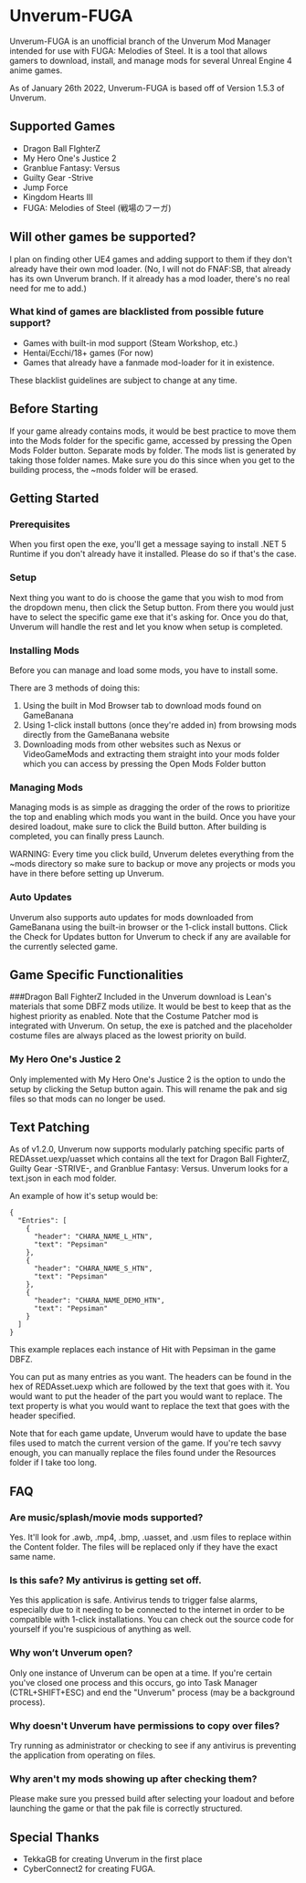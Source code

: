 # Unverum-FUGA
Unverum-FUGA is an unofficial branch of the Unverum Mod Manager intended for use with FUGA: Melodies of Steel. It is a tool that allows gamers to download, install, and manage mods for several Unreal Engine 4 anime games. 

As of January 26th 2022, Unverum-FUGA is based off of Version 1.5.3 of Unverum.

## Supported Games
- Dragon Ball FIghterZ
- My Hero One's Justice 2
- Granblue Fantasy: Versus
- Guilty Gear -Strive
- Jump Force
- Kingdom Hearts III
- FUGA: Melodies of Steel (戦場のフーガ)

## Will other games be supported?
I plan on finding other UE4 games and adding support to them if they don't already have their own mod loader. (No, I will not do FNAF:SB, that already has its own Unverum branch. If it already has a mod loader, there's no real need for me to add.)

### What kind of games are blacklisted from possible future support?
- Games with built-in mod support (Steam Workshop, etc.)
- Hentai/Ecchi/18+ games (For now)
- Games that already have a fanmade mod-loader for it in existence.

These blacklist guidelines are subject to change at any time.

## Before Starting
If your game already contains mods, it would be best practice to move them into the Mods folder for the specific game, accessed by pressing the Open Mods Folder button.  Separate mods by folder.  The mods list is generated by taking those folder names. Make sure you do this since when you get to the building process, the ~mods folder will be erased.

## Getting Started
### Prerequisites
When you first open the exe, you'll get a message saying to install .NET 5 Runtime if you don't already have it installed. Please do so if that's the case.

### Setup
Next thing you want to do is choose the game that you wish to mod from the dropdown menu, then click the Setup button.  From there you would just have to select the specific game exe that it's asking for.  Once you do that, Unverum will handle the rest and let you know when setup is completed.

### Installing Mods
Before you can manage and load some mods, you have to install some.

There are 3 methods of doing this:
1. Using the built in Mod Browser tab to download mods found on GameBanana
2. Using 1-click install buttons (once they're added in) from browsing mods directly from the GameBanana website
3. Downloading mods from other websites such as Nexus or VideoGameMods and extracting them straight into your mods folder which you can access by pressing the Open Mods Folder button

### Managing Mods
Managing mods is as simple as dragging the order of the rows to prioritize the top and enabling which mods you want in the build. Once you have your desired loadout, make sure to click the Build button. After building is completed, you can finally press Launch.

WARNING: Every time you click build, Unverum deletes everything from the ~mods directory so make sure to backup or move any projects or mods you have in there before setting up Unverum.

### Auto Updates
Unverum also supports auto updates for mods downloaded from GameBanana using the built-in browser or the 1-click install buttons. Click the Check for Updates button for Unverum to check if any are available for the currently selected game.

## Game Specific Functionalities
###Dragon Ball FighterZ
Included in the Unverum download is Lean's materials that some DBFZ mods utilize. It would be best to keep that as the highest priority as enabled. Note that the Costume Patcher mod is integrated with Unverum. On setup, the exe is patched and the placeholder costume files are always placed as the lowest priority on build.

### My Hero One's Justice 2
Only implemented with My Hero One's Justice 2 is the option to undo the setup by clicking the Setup button again.  This will rename the pak and sig files so that mods can no longer be used.

## Text Patching
As of v1.2.0, Unverum now supports modularly patching specific parts of REDAsset.uexp/uasset which contains all the text for Dragon Ball FighterZ, Guilty Gear -STRIVE-, and Granblue Fantasy: Versus.  Unverum looks for a text.json in each mod folder. 

An example of how it's setup would be:
```
{
  "Entries": [
    {
      "header": "CHARA_NAME_L_HTN",
      "text": "Pepsiman"
    },
    {
      "header": "CHARA_NAME_S_HTN",
      "text": "Pepsiman"
    },
    {
      "header": "CHARA_NAME_DEMO_HTN",
      "text": "Pepsiman"
    }
  ]
}
```
This example replaces each instance of Hit with Pepsiman in the game DBFZ.

You can put as many entries as you want.  The headers can be found in the hex of REDAsset.uexp which are followed by the text that goes with it.  You would want to put the header of the part you would want to replace.  The text property is what you would want to replace the text that goes with the header specified.

Note that for each game update, Unverum would have to update the base files used to match the current version of the game.  If you're tech savvy enough, you can manually replace the files found under the Resources folder if I take too long.

## FAQ
### Are music/splash/movie mods supported?
Yes. It'll look for .awb, .mp4, .bmp, .uasset, and .usm files to replace within the Content folder.  The files will be replaced only if they have the exact same name.

### Is this safe? My antivirus is getting set off.
Yes this application is safe. Antivirus tends to trigger false alarms, especially due to it needing to be connected to the internet in order to be compatible with 1-click installations. You can check out the source code for yourself if you're suspicious of anything as well.

### Why won’t Unverum open?
Only one instance of Unverum can be open at a time. If you're certain you've closed one process and this occurs, go into Task Manager (CTRL+SHIFT+ESC) and end the "Unverum" process (may be a background process).

### Why doesn't Unverum have permissions to copy over files?
Try running as administrator or checking to see if any antivirus is preventing the application from operating on files.

### Why aren't my mods showing up after checking them?
Please make sure you pressed build after selecting your loadout and before launching the game or that the pak file is correctly structured.

## Special Thanks
- TekkaGB for creating Unverum in the first place
- CyberConnect2 for creating FUGA.
